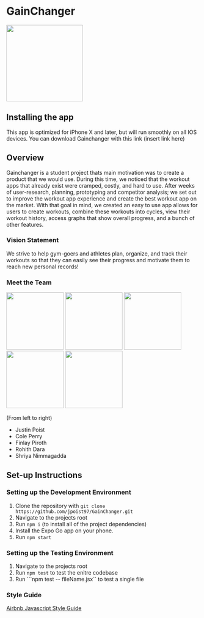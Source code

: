 # GainChanger

<a href="https://github.com/jpoist97" target="_blank"><img src="https://media.giphy.com/media/vFTbteaIQFVNG8H9ux/giphy.gif" width="200" /></a>

## Installing the app

This app is optimized for iPhone X and later, but will run smoothly on all IOS devices.
You can download Gainchanger with this link (insert link here)

## Overview
Gainchanger is a student project thats main motivation was to create a product that we would use. During this time, we noticed that the workout apps that already exist were cramped, costly, and hard to use. After weeks of user-research, planning, prototyping and competitor analysis; we set out to improve the workout app experience and create the best workout app on the market. With that goal in mind, we created an easy to use app allows for users to create workouts, combine these workouts into cycles, view their workout history, access graphs that show overall progress, and a bunch of other features. 

### Vision Statement
We strive to help gym-goers and athletes plan, organize, and track their workouts so that they can easily see their progress and motivate them to reach new personal records!

### Meet the Team

<p float="left">
  <a href="https://github.com/jpoist97" target="_blank"><img src="https://avatars3.githubusercontent.com/u/42504462?s=460&u=fbe279fd5e77ba14a01b2679da9970e49f5a989e&v=4" width="150" /></a>
  <a href="https://github.com/ctperry0301" target="_blank"><img src="https://avatars3.githubusercontent.com/u/15805074?s=400&u=c2a0e7ef773958b28ce01ae19dcdbb1eefcce015&v=4" width="150" /></a>
  <a href="https://github.com/finlaylp" target="_blank"><img src="https://avatars.githubusercontent.com/u/47064384?s=400&u=c1701deeb1fb86a8c52a5b102824a4bbbafe748a&v=4" width="150" /></a>
  <a href="https://github.com/rohithdara" target="_blank"><img src="https://images.squarespace-cdn.com/content/v1/53690faae4b05b7669a5b5ce/1547242275733-RRGHM2Y5ZO8XOSDKQNBQ/ke17ZwdGBToddI8pDm48kNiEM88mrzHRsd1mQ3bxVct7gQa3H78H3Y0txjaiv_0fDoOvxcdMmMKkDsyUqMSsMWxHk725yiiHCCLfrh8O1z4YTzHvnKhyp6Da-NYroOW3ZGjoBKy3azqku80C789l0s0XaMNjCqAzRibjnE_wBlkZ2axuMlPfqFLWy-3Tjp4nKScCHg1XF4aLsQJlo6oYbA/PC010074.jpg" width="150" /></a>
  <a href="https://github.com/shriyan44" target="_blank"><img src="https://avatars.githubusercontent.com/u/29551904?s=400&u=6021a76d56832083a025c11878c9ae65dbf8389c&v=4" width="150" /></a>
</p>

(From left to right)
- Justin Poist
- Cole Perry
- Finlay Piroth 
- Rohith Dara
- Shriya Nimmagadda


## Set-up Instructions
### Setting up the Development Environment
1. Clone the repository with ``` git clone https://github.com/jpoist97/GainChanger.git ```
2. Navigate to the projects root
3. Run ```npm i``` (to install all of the project dependencies)
4. Install the Expo Go app on your phone. 
5. Run ```npm start```

### Setting up the Testing Environment
1. Navigate to the projects root
2. Run ```npm test``` to test the enitre codebase
3. Run ```npm test -- fileName.jsx`` to test a single file


### Style Guide
[Airbnb Javascript Style Guide](https://github.com/airbnb/javascript)
